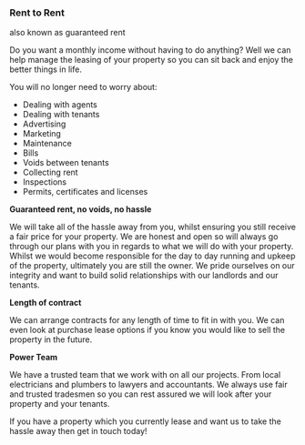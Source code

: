 ### Rent to Rent

also known as guaranteed rent

Do you want a monthly income without having to do anything? Well we can help manage the leasing of your property so you can sit back and enjoy the better things in life.

You will no longer need to worry about:
- Dealing with agents
- Dealing with tenants
- Advertising
- Marketing
- Maintenance
- Bills
- Voids between tenants
- Collecting rent
- Inspections
- Permits, certificates and licenses

**Guaranteed rent, no voids, no hassle**

We will take all of the hassle away from you, whilst ensuring you still receive a fair price for your property. We are honest and open so will always go through our plans with you in regards to what we will do with your property. Whilst we would become responsible for the day to day running and upkeep of the property, ultimately you are still the owner. We pride ourselves on our integrity and want to build solid relationships with our landlords and our tenants.

**Length of contract**

We can arrange contracts for any length of time to fit in with you. We can even look at purchase lease options if you know you would like to sell the property in the future.

**Power Team**

We have a trusted team that we work with on all our projects. From local electricians and plumbers to lawyers and accountants. We always use fair and trusted tradesmen so you can rest assured we will look after your property and your tenants.

If you have a property which you currently lease and want us to take the hassle away then get in touch today!